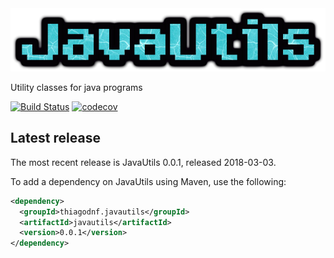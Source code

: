 <img src="https://raw.githubusercontent.com/thiagodnf/javautils/master/src/main/resources/logo.png"/>

Utility classes for java programs

[![Build Status](https://travis-ci.org/thiagodnf/javautils.svg?branch=master)](https://travis-ci.org/thiagodnf/javautils)
[![codecov](https://codecov.io/gh/thiagodnf/javautils/branch/master/graph/badge.svg)](https://codecov.io/gh/thiagodnf/javautils)

## Latest release

The most recent release is JavaUtils 0.0.1, released 2018-03-03.

To add a dependency on JavaUtils using Maven, use the following:

```xml
<dependency>
  <groupId>thiagodnf.javautils</groupId>
  <artifactId>javautils</artifactId>
  <version>0.0.1</version>
</dependency>
```
